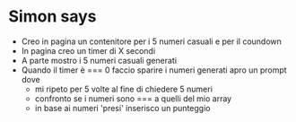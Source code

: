 # Simon says

- Creo in pagina un contenitore per i 5 numeri casuali e per il coundown
- In pagina creo un timer di X secondi
- A parte mostro i 5 numeri casuali generati
- Quando il timer è === 0 faccio sparire i numeri generati apro un prompt dove
  - mi ripeto per 5 volte al fine di chiedere 5 numeri
  - confronto se i numeri sono === a quelli del mio array
  - in base ai numeri 'presi' inserisco un punteggio
